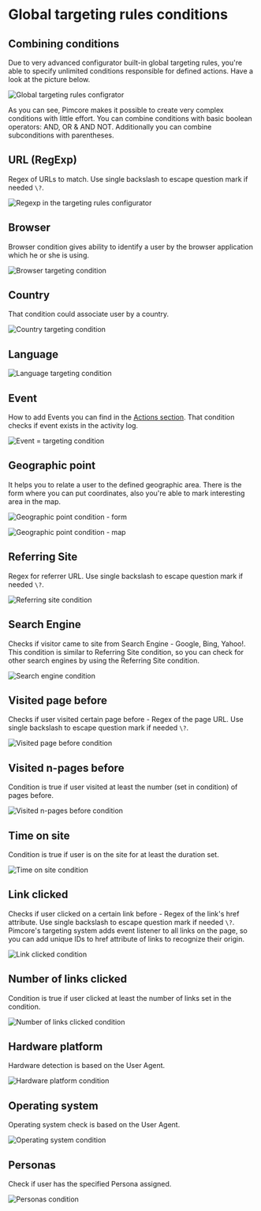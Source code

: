 # Global targeting rules conditions
 
## Combining conditions
 
Due to very advanced configurator built-in global targeting rules, you're able to specify unlimited conditions responsible for defined actions. 
Have a look at the picture below.

![Global targeting rules configrator](../../img/targeting_conditions_configurator.png)

As you can see, Pimcore makes it possible to create very complex conditions with little effort. 
You can combine conditions with basic boolean operators: AND, OR & AND NOT. Additionally you can combine subconditions with parentheses.

## URL (RegExp)

Regex of URLs to match. Use single backslash to escape question mark if needed `\?`.

![Regexp in the targeting rules configurator](../../img/targeting_conditions_regexp.png)

## Browser

Browser condition gives ability to identify a user by the browser application which he or she is using.

![Browser targeting condition](../../img/targeting_conditions_browser.png)

## Country

That condition could associate user by a country.

![Country targeting condition](../../img/targeting_conditions_country.png)

## Language

![Language targeting condition](../../img/targeting_conditions_language.png)

## Event

How to add Events you can find in the [Actions section](./04_Actions.md).
That condition checks if event exists in the activity log.

![Event = targeting condition](../../img/targeting_event_condition.png)

## Geographic point

It helps you to relate a user to the defined geographic area.
There is the form where you can put coordinates, also you're able to mark interesting area in the map. 

![Geographic point condition - form](../../img/targeting_conditions_geographic_point_form.png)

![Geographic point condition - map](../../img/targeting_conditions_geographic_point.png)

## Referring Site

Regex for referrer URL. Use single backslash to escape question mark if needed `\?`.

![Referring site condition](../../img/targeting_conditions_referring_site.png)

## Search Engine

Checks if visitor came to site from Search Engine - Google, Bing, Yahoo!. This condition is similar to Referring Site 
condition, so you can check for other search engines by using the Referring Site condition. 

![Search engine condition](../../img/targeting_conditions_search_engine.png)

## Visited page before

Checks if user visited certain page before - Regex of the page URL. Use single backslash to escape question mark if needed `\?`.

![Visited page before condition](../../img/targeting_conditions_visited_page_before.png)

## Visited n-pages before

Condition is true if user visited at least the number (set in condition) of pages before.

![Visited n-pages before condition](../../img/targeting_conditions_visited_n_pages_before.png)

## Time on site

Condition is true if user is on the site for at least the duration set.

![Time on site condition](../../img/targeting_conditions_time_on_site.png)

## Link clicked

Checks if user clicked on a certain link before - Regex of the link's href attribute. Use single backslash to escape question mark if needed `\?`.
Pimcore's targeting system adds event listener to all links on the  page, so you can add unique IDs to href attribute of links to recognize their origin. 

![Link clicked condition](../../img/targeting_conditions_link_clicked.png)

## Number of links clicked

Condition is true if user clicked at least the number of links set in the condition.

![Number of links clicked condition](../../img/targeting_conditions_number_of_links.png)

## Hardware platform

Hardware detection is based on the User Agent.

![Hardware platform condition](../../img/targeting_conditions_hardware_platform.png)

## Operating system

Operating system check is based on the User Agent.

![Operating system condition](../../img/targeting_operations_operating_system.png)

## Personas

Check if user has the specified Persona assigned.

![Personas condition](../../img/targeting_conditions_personas.png)